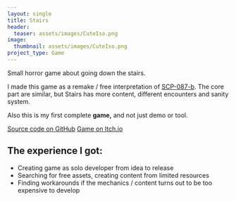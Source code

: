 ```yaml
---
layout: single
title: Stairs
header:
  teaser: assets/images/CuteIso.png
image:
  thumbnail: assets/images/CuteIso.png
project_type: Game
---
```

Small horror game about going down the stairs.

I made this game as a remake / free interpretation of [SCP-087-b](https://www.scpcbgame.com/scp-087-b.html). The core part are similar, but Stairs has more content, different encounters and sanity system.

Also this is my first complete **game,** and not just demo or tool. 

[Source code on GitHub](https://github.com/Yvidge/EcosystemSimulator) 
[Game on Itch.io](https://hinquisition.itch.io/stairs)

## The experience I got:
- Creating game as solo developer from idea to release
- Searching for free assets, creating content from limited resources
- Finding workarounds if the mechanics / content turns out to be too expensive to develop
